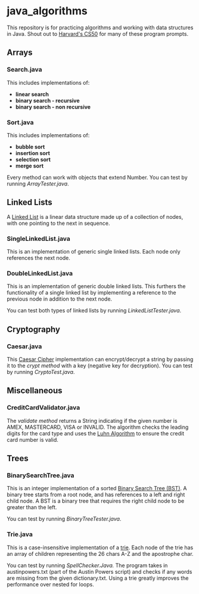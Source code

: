 # java_algorithms

This repository is for practicing algorithms and working with data structures in Java. Shout out to
[Harvard's CS50](https://cs50.harvard.edu/) for many of these program prompts.

## Arrays

### Search.java
This includes implementations of:
- **linear search**
- **binary search - recursive**
- **binary search - non recursive**

### Sort.java
This includes implementations of:
- **bubble sort**
- **insertion sort**
- **selection sort**
- **merge sort**

Every method can work with objects that extend Number.
You can test by running *ArrayTester.java*.

## Linked Lists
A [Linked List](https://en.wikipedia.org/wiki/Linked_list) is a linear data structure made up of a
collection of nodes, with one pointing to the next in sequence.

### SingleLinkedList.java
This is an implementation of generic single linked lists. Each node only references the next node.

### DoubleLinkedList.java
This is an implementation of generic double linked lists. This furthers the functionality of a single linked list by implementing
a reference to the previous node in addition to the next node.

You can test both types of linked lists by running *LinkedListTester.java*.

## Cryptography

### Caesar.java

This [Caesar Cipher](https://en.wikipedia.org/wiki/Caesar_cipher) implementation can encrypt/decrypt a string by passing
it to the *crypt method* with a key (negative key for decryption). You can test by running *CryptoTest.java*.

## Miscellaneous

### CreditCardValidator.java

The *validate method* returns a String indicating if the given number is AMEX, MASTERCARD, VISA or INVALID. The algorithm
checks the leading digits for the card type and uses the [Luhn Algorithm](https://en.wikipedia.org/wiki/Luhn_algorithm) to
ensure the credit card number is valid.

## Trees

### BinarySearchTree.java
This is an integer implementation of a sorted [Binary Search Tree (BST)](https://en.wikipedia.org/wiki/Binary_search_tree). A binary tree starts from a root node, and has
references to a left and right child node. A BST is a binary tree that requires the right child node to be greater than the left.

You can test by running *BinaryTreeTester.java*.

### Trie.java
This is a case-insensitive implementation of a [trie](https://en.wikipedia.org/wiki/Trie). Each node of the trie has an array
of children representing the 26 chars A-Z and the apostrophe char.

You can test by running *SpellChecker.Java.* The program takes in austinpowers.txt (part of the Austin Powers script) and
checks if any words are missing from the given dictionary.txt. Using a trie greatly improves the performance over nested for loops.

